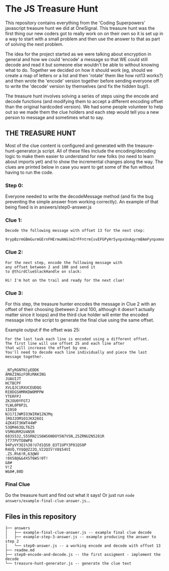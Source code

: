 # The JS Treasure Hunt

This repository contains everything from the 'Coding Superpowers' javascript
treasure hunt we did at OneSignal. This treasure hunt was the first thing our
new coders got to really work on on their own so it is set up in a way to start
with a small problem and then use the answer to that as part of solving the
next problem.

The idea for the project started as we were talking about encryption in general
and how we could 'encode' a message so that WE could still decode and read it
but someone else wouldn't be able to without knowing what to do. Together we
decided on how it should work (eg, should we create a map of letters or a list
and then 'rotate' them like how rot13 works?) and then wrote the 'encode' version
together before sending everyone off to write the 'decode' version by themselves
(and fix the hidden bug!).

The treasure hunt involves solving a series of steps using the encode and decode
functions (and modifying them to accept a different encoding offset
than the original hardcoded version). We had some people volunteer to help out
so we made them the clue holders and each step would tell you a new person to
message and sometimes what to say.

## THE TREASURE HUNT

Most of the clue content is configured and generated with the
treasure-hunt-generator.js script. All of these files include the
encoding/decoding logic to make them easier to understand for new folks (no
need to learn about imports yet) and to show the incremental changes along the
way. The clues are printed below in case you want to get some of the fun without
having to run the code.


### Step 0:

Everyone needed to write the decodeMessage method (and fix the bug
preventing the simple answer from working correctly). An example of that being
fixed is in answers/step0-answer.js


### Clue 1:

```
Decode the following message with offset 13 for the next step:

9rypBzrmGBmGurmGErnFHErmuHAG)mZrFFntrm{svEFGPyHr5ynpxUnAqyrmBAmFynpxmnAqmnFxmsBEmGurmArKGmpyHr)
```

### Clue 2:

```
For the next step, encode the following message with
any offset between 2 and 100 and send it
to @thirdClueSlackHandle on slack:

Hi! I'm hot on the trail and ready for the next clue!
```

### Clue 3:

For this step, the treasure hunter encodes the message in Clue 2 with an offset
of their choosing (between 2 and 100, although it doesn't actually matter since
it loops) and the third clue holder will enter the encoded message into
the script to generate the final clue using the same offset.

Example output if the offset was 25:

```
For the last task each line is encoded using a different offset.
The first line will use offset 25 and each line after
that will increase the offset by one.
You'll need to decode each line individually and piece the last message together.


_NTyRGNTKCyEDDK
AMAZINGzFORzMAKING
JUAUIJT
HCTBCPF
XVLQJC1RXUCEUDQG
RI0DGSHMRKDWOMPPW
YTERFPJ
ZKJOU0YFGTJ
YLWL0P0P2L
1I0S0
NJ17IJWMIO3WIRW12NJMq
]ROJ2OM1O3JKX26O1
4ZK4ST3KWT44WP
53QM463QLT6Z5
V5M6URM2U4N5R
683S532,S5SRN21S6WS6N0OYSN7VSN,25ZRNU2N5281R
}T77PVTO8WP8
94PyVY3Q1%38!U7d1QS0_Q3T1UPY3P81QS0P
R4UQ,YV$Q@Z22Q,V22QIV!V8$54VI
.ZS.R%6!R,63@WV
!0XS8@&&4XST6WS!0T!
&8#
V!Z
W&0#,80D
```

### Final Clue

Do the treasure hunt and find out what it says! Or just run
`node answers/example-final-clue-answer.js`...



## Files in this repository

```
├── answers
│   ├── example-final-clue-answer.js -- example final clue decode
│   ├── example-step-3-answer.js -- example producing the answer to step 2
│   └── step0-answer.js -- a working encode and decode with offset 13
├── readme.md
├── step0-encode-and-decode.js -- the first assigment - implement the decode
└── treasure-hunt-generator.js -- generate the clue text
```
